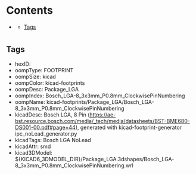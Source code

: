 



Contents
========

* [](#)
	* [Tags](#tags)

# 

## Tags

- hexID: 
- oompType: FOOTPRINT
- oompSize: kicad
- oompColor: kicad-footprints
- oompDesc: Package_LGA
- oompIndex: Bosch_LGA-8_3x3mm_P0.8mm_ClockwisePinNumbering
- oompName: kicad-footprints/Package_LGA/Bosch_LGA-8_3x3mm_P0.8mm_ClockwisePinNumbering
- kicadDesc: Bosch  LGA, 8 Pin (https://ae-bst.resource.bosch.com/media/_tech/media/datasheets/BST-BME680-DS001-00.pdf#page=44), generated with kicad-footprint-generator ipc_noLead_generator.py
- kicadTags: Bosch LGA NoLead
- kicadAttr: smd
- kicad3DModel: ${KICAD6_3DMODEL_DIR}/Package_LGA.3dshapes/Bosch_LGA-8_3x3mm_P0.8mm_ClockwisePinNumbering.wrl
